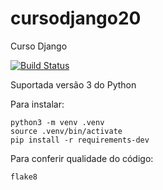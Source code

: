 # cursodjango20
Curso Django

[![Build Status](https://travis-ci.com/rafael1717y/cursodjango20.svg?branch=master)](https://travis-ci.com/rafael1717y/cursodjango20)

Suportada versão 3 do Python

Para instalar:

```console
python3 -m venv .venv
source .venv/bin/activate
pip install -r requirements-dev
```

Para conferir qualidade do código:
```console
flake8
```